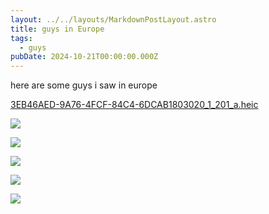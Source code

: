 ```yaml
---
layout: ../../layouts/MarkdownPostLayout.astro
title: guys in Europe
tags:
  - guys
pubDate: 2024-10-21T00:00:00.000Z
---
```


here are some guys i saw in europe

[3EB46AED-9A76-4FCF-84C4-6DCAB1803020\_1\_201\_a.heic](https://assets.tina.io/d5083a0b-2732-43de-b7e7-9f8246373790/public/img/guys/3EB46AED-9A76-4FCF-84C4-6DCAB1803020_1_201_a.heic "3EB46AED-9A76-4FCF-84C4-6DCAB1803020_1_201_a.heic")

![](/img/public/img/guys/AFCBA0B4-557A-40B0-9361-642A418F6C63_1_105_c.jpeg)

![](/img/public/img/guys/90C9F094-A115-4E5C-92CD-CE208E739018_1_102_o.jpeg)

![](/img/public/img/guys/5238169D-514F-4679-9780-5D8A1012E38A_1_102_o.jpeg)

![](/img/public/img/guys/B45706C0-6E9F-4A1B-B5D8-6F654E2B4EE8_1_105_c.jpeg)

![](/img/public/img/guys/434B5546-F519-4C73-B2C4-D75142EAA5A5_1_105_c.jpeg)
